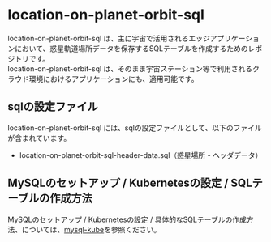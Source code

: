 # location-on-planet-orbit-sql    

location-on-planet-orbit-sql は、主に宇宙で活用されるエッジアプリケーションにおいて、惑星軌道場所データを保存するSQLテーブルを作成するためのレポジトリです。  
location-on-planet-orbit-sql は、そのまま宇宙ステーション等で利用されるクラウド環境におけるアプリケーションにも、適用可能です。  

## sqlの設定ファイル

location-on-planet-orbit-sql には、sqlの設定ファイルとして、以下のファイルが含まれています。  

* location-on-planet-orbit-sql-header-data.sql（惑星場所 - ヘッダデータ）

## MySQLのセットアップ / Kubernetesの設定 / SQLテーブルの作成方法
MySQLのセットアップ / Kubernetesの設定 / 具体的なSQLテーブルの作成方法、については、[mysql-kube](https://github.com/latonaio/mysql-kube)を参照ください。
